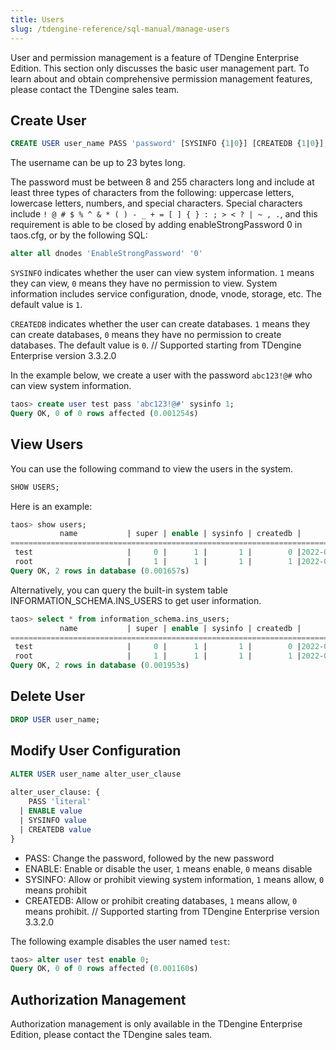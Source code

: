 ```yaml
---
title: Users
slug: /tdengine-reference/sql-manual/manage-users
---
```


User and permission management is a feature of TDengine Enterprise Edition. This section only discusses the basic user management part. To learn about and obtain comprehensive permission management features, please contact the TDengine sales team.

## Create User

```sql
CREATE USER user_name PASS 'password' [SYSINFO {1|0}] [CREATEDB {1|0}];
```

The username can be up to 23 bytes long.

The password must be between 8 and 255 characters long and include at least three types of characters from the following: uppercase letters, lowercase letters, numbers, and special characters. Special characters include `! @ # $ % ^ & * ( ) - _ + = [ ] { } : ; > < ? | ~ , .`, and this requirement is able to be closed by adding enableStrongPassword 0 in taos.cfg, or by the following SQL:
```sql
alter all dnodes 'EnableStrongPassword' '0'
```

`SYSINFO` indicates whether the user can view system information. `1` means they can view, `0` means they have no permission to view. System information includes service configuration, dnode, vnode, storage, etc. The default value is `1`.

`CREATEDB` indicates whether the user can create databases. `1` means they can create databases, `0` means they have no permission to create databases. The default value is `0`. // Supported starting from TDengine Enterprise version 3.3.2.0

In the example below, we create a user with the password `abc123!@#` who can view system information.

```sql
taos> create user test pass 'abc123!@#' sysinfo 1;
Query OK, 0 of 0 rows affected (0.001254s)
```

## View Users

You can use the following command to view the users in the system.

```sql
SHOW USERS;
```

Here is an example:

```sql
taos> show users;
           name           | super | enable | sysinfo | createdb |       create_time      | allowed_host |
=========================================================================================================
 test                     |     0 |      1 |       1 |        0 |2022-08-29 15:10:27.315 | 127.0.0.1    |
 root                     |     1 |      1 |       1 |        1 |2022-08-29 15:03:34.710 | 127.0.0.1    |
Query OK, 2 rows in database (0.001657s)
```

Alternatively, you can query the built-in system table INFORMATION_SCHEMA.INS_USERS to get user information.

```sql
taos> select * from information_schema.ins_users;
           name           | super | enable | sysinfo | createdb |       create_time      | allowed_host |
=========================================================================================================
 test                     |     0 |      1 |       1 |        0 |2022-08-29 15:10:27.315 | 127.0.0.1    |
 root                     |     1 |      1 |       1 |        1 |2022-08-29 15:03:34.710 | 127.0.0.1    |
Query OK, 2 rows in database (0.001953s)
```

## Delete User

```sql
DROP USER user_name;
```

## Modify User Configuration

```sql
ALTER USER user_name alter_user_clause
 
alter_user_clause: {
    PASS 'literal'
  | ENABLE value
  | SYSINFO value
  | CREATEDB value
}
```

- PASS: Change the password, followed by the new password
- ENABLE: Enable or disable the user, `1` means enable, `0` means disable
- SYSINFO: Allow or prohibit viewing system information, `1` means allow, `0` means prohibit
- CREATEDB: Allow or prohibit creating databases, `1` means allow, `0` means prohibit. // Supported starting from TDengine Enterprise version 3.3.2.0

The following example disables the user named `test`:

```sql
taos> alter user test enable 0;
Query OK, 0 of 0 rows affected (0.001160s)
```

## Authorization Management

Authorization management is only available in the TDengine Enterprise Edition, please contact the TDengine sales team.
